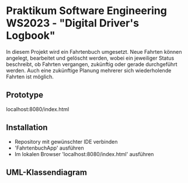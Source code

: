 # Praktikum Software Engineering WS2023 - "Digital Driver's Logbook"

In diesem Projekt wird ein Fahrtenbuch umgesetzt. Neue Fahrten können angelegt, bearbeitet und gelöscht werden, wobei ein jeweiliger Status beschreibt, ob Fahrten vergangen, zukünftig oder gerade durchgeführt werden. Auch eine zukünftige Planung mehrerer sich wiederholende Fahrten ist möglich. 

## Prototype
localhost:8080/index.html

## Installation
- Repository mit gewünschter IDE verbinden
- 'FahrtenbuchApp' ausführen
- Im lokalen Browser 'localhost:8080/index.html' ausführen

## UML-Klassendiagram
